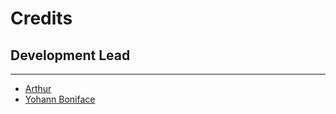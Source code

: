 # Credits

## Development Lead

---

- [Arthur](https://github.com/Arthurdw)
- [Yohann Boniface](https://github.com/Sigmanficient)
